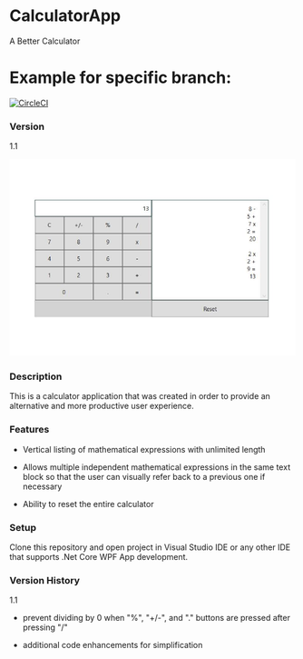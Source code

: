 # CalculatorApp
A Better Calculator

# Example for specific branch:
[![CircleCI](https://circleci.com/gh/circleci/circleci-docs/tree/teesloane-patch-5.svg?style=svg)](https://circleci.com/gh/circleci/circleci-docs/tree/teesloane-patch-5)

### Version
1.1

![CalculatorImage](https://github.com/davidamachado/CalculatorApp/blob/master/CalculatorApp/images/CalculatorApp.JPG?raw=true)

### Description
This is a calculator application that was created in order to provide an alternative and more productive user experience. 

### Features
* Vertical listing of mathematical expressions with unlimited length

* Allows multiple independent mathematical expressions in the same text block so that the user can visually refer back to a previous one if necessary

* Ability to reset the entire calculator

### Setup
Clone this repository and open project in Visual Studio IDE or any other IDE that supports .Net Core WPF App development.

### Version History
1.1
* prevent dividing by 0 when "%", "+/-", and "." buttons are pressed after pressing "/"

* additional code enhancements for simplification

